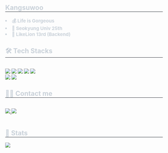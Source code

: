 <div style="text-align: left;"> 
    <h2 style="border-bottom: 1px solid #21262d; color: #c9d1d9;"> Kangsuwoo </h2>  
    <div style="font-weight: 700; font-size: 15px; text-align: left; color: #c9d1d9;"> <li> 💰 Life is Gorgeous </li><li> 📖 Seokyung Univ 25th</li><li> 🦁 LikeLion 13rd (Backend) </div> 
    </div>
    <div style="text-align: left;">
    <h2 style="border-bottom: 1px solid #21262d; color: #c9d1d9;"> 🛠️ Tech Stacks </h2> <br> 
    <div style="margin: ; text-align: left;" "text-align: left;"> <img src="https://img.shields.io/badge/C++-00599C?style=for-the-badge&logo=C%2B%2B&logoColor=white">
          <img src="https://img.shields.io/badge/C-A8B9CC?style=for-the-badge&logo=C&logoColor=white">
          <img src="https://img.shields.io/badge/Git-F05032?style=for-the-badge&logo=Git&logoColor=white">
          <img src="https://img.shields.io/badge/Github-181717?style=for-the-badge&logo=Github&logoColor=white">
          <img src="https://img.shields.io/badge/Python-3776AB?style=for-the-badge&logo=Python&logoColor=white">
          <br/><img src="https://img.shields.io/badge/Java-007396?style=for-the-badge&logo=Java&logoColor=white">
          <img src="https://img.shields.io/badge/Spring Boot-6DB33F?style=for-the-badge&logo=Spring Boot&logoColor=white">
          </div>
    </div>
    <div style="text-align: left;">
    <h2 style="border-bottom: 1px solid #21262d; color: #c9d1d9;"> 🧑‍💻 Contact me </h2> <br> 
    <div style="text-align: left;"> <a href=7ro.__.06> <img src="https://img.shields.io/badge/Instagram-E4405F?style=for-the-badge&logo=Instagram&logoColor=white&link=7ro.__.06"> </a>
         <a href=mailto:kangsuwoo@skuniv.ac.kr> <img src="https://img.shields.io/badge/Gmail-EA4335?style=for-the-badge&logo=Gmail&logoColor=white&link=mailto:kangsuwoo@skuniv.ac.kr"> </a>
          </div>  <br> 
    <div style="text-align: left;">  </div> 
    </div>
    <div style="text-align: left;"> 
    <h2 style="border-bottom: 1px solid #21262d; color: #c9d1d9;"> 🏅 Stats </h2> <div style="text-align: left;">  <img src="https://github-readme-stats.vercel.app/api/top-langs/?username=Kangsuwoo&layout=compact&bg_color=180,000000,&title_color=000000&text_color=000000"
           /> </div> 
    </div>
    
